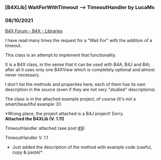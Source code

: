 ### [B4XLib] WaitForWithTimeout -->  TimeoutHandler by LucaMs
### 08/10/2021
[B4X Forum - B4X - Libraries](https://www.b4x.com/android/forum/threads/110703/)

I have read many times the request for a "Wait For" with the addition of a timeout.  
  
This class is an attempt to implement that functionality.  
  
It is a B4X class, in the sense that it can be used with B4A, B4J and B4i; after all it uses only one B4XView which is completely optional and almost never necessary.  
  
I don't list the methods and properties here; each of them has its own description in the source (even if they are not very "studied" descriptions).  
  
The class is in the attached example project, of course (it's not a smart/beautiful example :D)  
  
  
 *Wrong place, the project attached is a B4J project! Sorry.  
**Attached the B4XLib (V. 1.11)**  
  
TimeoutHandler attached (see post [#9](https://www.b4x.com/android/forum/threads/b4x-waitforwithtimeout.110703/#post-691187))  
  
TimeoutHandler V. 1.1  
- Just added the description of the method with example code (useful, copy & paste)*